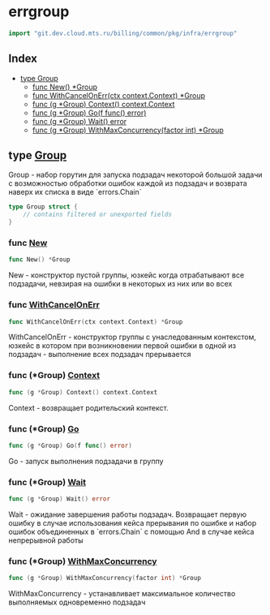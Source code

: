 <!-- Code generated by gomarkdoc. DO NOT EDIT -->

# errgroup

```go
import "git.dev.cloud.mts.ru/billing/common/pkg/infra/errgroup"
```

## Index

- [type Group](<#type-group>)
  - [func New() *Group](<#func-new>)
  - [func WithCancelOnErr(ctx context.Context) *Group](<#func-withcancelonerr>)
  - [func (g *Group) Context() context.Context](<#func-group-context>)
  - [func (g *Group) Go(f func() error)](<#func-group-go>)
  - [func (g *Group) Wait() error](<#func-group-wait>)
  - [func (g *Group) WithMaxConcurrency(factor int) *Group](<#func-group-withmaxconcurrency>)


## type [Group](<https://git.dev.cloud.mts.ru/billing/common/blob/master/pkg/infra/errgroup/errgroup.go#L13-L20>)

Group \- набор горутин для запуска подзадач некоторой большой задачи с возможностью обработки ошибок каждой из подзадач и возврата наверх их списка в виде \`errors\.Chain\`

```go
type Group struct {
    // contains filtered or unexported fields
}
```

### func [New](<https://git.dev.cloud.mts.ru/billing/common/blob/master/pkg/infra/errgroup/errgroup.go#L24>)

```go
func New() *Group
```

New \- конструктор пустой группы\, юзкейс когда отрабатывают все подзадачи\, невзирая на ошибки в некоторых из них или во всех

### func [WithCancelOnErr](<https://git.dev.cloud.mts.ru/billing/common/blob/master/pkg/infra/errgroup/errgroup.go#L30>)

```go
func WithCancelOnErr(ctx context.Context) *Group
```

WithCancelOnErr \- конструктор группы с унаследованным контекстом\, юзкейс в котором при возникновении первой ошибки в одной из подзадач \- выполнение всех подзадач прерывается

### func \(\*Group\) [Context](<https://git.dev.cloud.mts.ru/billing/common/blob/master/pkg/infra/errgroup/errgroup.go#L48>)

```go
func (g *Group) Context() context.Context
```

Context \- возвращает родительский контекст\.

### func \(\*Group\) [Go](<https://git.dev.cloud.mts.ru/billing/common/blob/master/pkg/infra/errgroup/errgroup.go#L66>)

```go
func (g *Group) Go(f func() error)
```

Go \- запуск выполнения подзадачи в группу

### func \(\*Group\) [Wait](<https://git.dev.cloud.mts.ru/billing/common/blob/master/pkg/infra/errgroup/errgroup.go#L55>)

```go
func (g *Group) Wait() error
```

Wait \- ожидание завершения работы подзадач\. Возвращает первую ошибку в случае использования кейса прерывания по ошибке и набор ошибок объединенных в \`errors\.Chain\` с помощью And в случае кейса непрерывной работы

### func \(\*Group\) [WithMaxConcurrency](<https://git.dev.cloud.mts.ru/billing/common/blob/master/pkg/infra/errgroup/errgroup.go#L41>)

```go
func (g *Group) WithMaxConcurrency(factor int) *Group
```

WithMaxConcurrency \- устанавливает максимальное количество выполняемых одновременно подзадач



